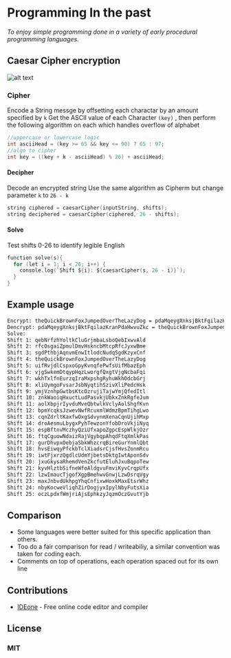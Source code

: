 # Programming In the past

_To enjoy simple programming done in a variety of early procedural programming languages._

## Caesar Cipher encryption

![alt text](https://media.geeksforgeeks.org/wp-content/uploads/ceaserCipher.png)

### Cipher

Encode a String messge by offsetting each charactar by an amount specified by ```k```
Get the ASCII value of each Character ```(key)``` , then perform the following algorithm on each which handles overflow of alphabet

```c
//uppercase or lowercase logic
int asciiHead = (key >= 65 && key <= 90) ? 65 : 97;
//algo to cipher
int key = ((key + k - asciiHead) % 26) + asciiHead;
```

#### Decipher

Decode an encrypted string
Use the same algorithm as Cipherm but change parameter ```k``` to
```26 - k```
```c
string ciphered = caesarCipher(inputString, shifts);
string deciphered = caesarCipher(ciphered, 26 - shifts);
```

#### Solve

Test shifts 0-26 to identify legible English

```c
function solve(s){
  for (let i = 1; i < 26; i++) {
    console.log(`Shift ${i}: ${caesarCipher(s, 26 - i)}`); 
  }
}
```

## Example usage

```sh
Encrypt: theQuickBrownFoxJumpedOverTheLazyDog = pdaMqeygXnksjBktFqilazKranPdaHwvuZkc
Dencrypt: pdaMqeygXnksjBktFqilazKranPdaHwvuZkc = theQuickBrownFoxJumpedOverTheLazyDog
Solve:
Shift 1: qebNrfzhYoltkCluGrjmbaLsboQebIxwvAld
Shift 2: rfcOsgaiZpmulDmvHskncbMtcpRfcJyxwBme
Shift 3: sgdPthbjAqnvmEnwItlodcNudqSgdKzyxCnf
Shift 4: theQuickBrownFoxJumpedOverTheLazyDog
Shift 5: uifRvjdlCspxoGpyKvnqfePwfsUifMbazEph
Shift 6: vjgSwkemDtqypHqzLworgfQxgtVjgNcbaFqi
Shift 7: wkhTxlfnEurzqIraMxpshgRyhuWkhOdcbGrj
Shift 8: xliUymgoFvsarJsbNyqtihSzivXliPedcHsk
Shift 9: ymjVznhpGwtbsKtcOzrujiTajwYmjQfedItl
Shift 10: znkWaoiqHxuctLudPasvkjUbkxZnkRgfeJum
Shift 11: aolXbpjrIyvduMveQbtwlkVclyAolShgfKvn
Shift 12: bpmYcqksJzwevNwfRcuxmlWdmzBpmTihgLwo
Shift 13: cqnZdrltKaxfwOxgSdvynmXenaCqnUjihMxp
Shift 14: droAesmuLbygxPyhTewzonYfobDroVkjiNyq
Shift 15: espBftnvMczhyQziUfxapoZgpcEspWlkjOzr
Shift 16: ftqCguowNdaizRajVgybqpAhqdFtqXmlkPas
Shift 17: gurDhvpxOebjaSbkWhzcrqBireGurYnmlQbt
Shift 18: hvsEiwqyPfckbTclXiadsrCjsfHvsZonmRcu
Shift 19: iwtFjxrzQgdlcUdmYjbetsDktgIwtAponSdv
Shift 20: jxuGkysaRhemdVenZkcfutEluhJxuBqpoTew
Shift 21: kyvHlztbSifneWfoAldgvuFmviKyvCrqpUfx
Shift 22: lzwImaucTjgofXgpBmehwvGnwjLzwDsrqVgy
Shift 23: maxJnbvdUkhpgYhqCnfixwHoxkMaxEtsrWhz
Shift 24: nbyKocweVliqhZirDogjyxIpylNbyFutsXia
Shift 25: oczLpdxfWmjriAjsEphkzyJqzmOczGvutYjb
```

## Comparison

- Some languages were better suited for this specific application than others.
- Too do a fair comparison for read / writeabiliy, a similar convention was taken for coding each.
- Comments on top of operations, each operation spaced out for its own line

## Contributions

- [IDEone] - Free online code editor and compiler

## License

### MIT

[//]: # (These are reference links used in the body of this note and get stripped out when the markdown processor does its job. There is no need to format nicely because it shouldn't be seen. Thanks SO - http://stackoverflow.com/questions/4823468/store-comments-in-markdown-syntax)

[IDEone]: <https://ideone.com/>
[Repo]: <https://github.com/SlideeScherz/programming-in-the-past/pulls>  
